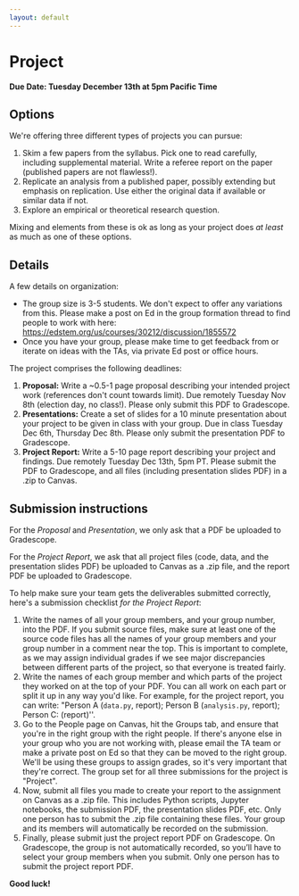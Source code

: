 ```yaml
---
layout: default
---
```

# Project

**Due Date: Tuesday December 13th at 5pm Pacific Time**

## Options

We're offering three different types of projects you can pursue:

1. Skim a few papers from the syllabus. Pick one to read carefully, including supplemental material. Write a referee report on the paper 
   (published papers are not flawless!).
2. Replicate an analysis from a published paper, possibly extending but emphasis on replication. Use either the original data if available
   or similar data if not.
3. Explore an empirical or theoretical research question.

Mixing and elements from these is ok as long as your project does _at least_ as much as one of these options.
   
## Details

A few details on organization:
- The group size is 3-5 students. We don't expect to offer any variations from this. Please make a post on Ed in the group formation thread 
  to find people to work with here: https://edstem.org/us/courses/30212/discussion/1855572
- Once you have your group, please make time to get feedback from or iterate on ideas with the TAs, via private Ed post or office hours.

The project comprises the following deadlines:
1. **Proposal:** Write a ~0.5-1 page proposal describing your intended project work (references don't count towards limit). Due remotely Tuesday Nov 8th (election day, no class!). Please only submit this PDF to Gradescope.
2. **Presentations:** Create a set of slides for a 10 minute presentation about your project to be given in class with your group. Due in class Tuesday Dec 6th, Thursday Dec 8th. Please only submit the presentation PDF to Gradescope.
3. **Project Report:** Write a 5-10 page report describing your project and findings. Due remotely Tuesday Dec 13th, 5pm PT. Please submit the PDF to Gradescope, and all files (including presentation slides PDF) in a .zip to Canvas.

## Submission instructions

For the *Proposal* and *Presentation*, we only ask that a PDF be uploaded to Gradescope.

For the *Project Report*, we ask that all project files (code, data, and the presentation slides PDF) be uploaded to Canvas as a .zip file, and the report PDF be uploaded to Gradescope.

To help make sure your team gets the deliverables submitted correctly, here's a submission checklist *for the Project Report*:

1. Write the names of all your group members, and your group number, into the PDF. If you submit source files, make sure at least one of the source code files has all the names of your group members and your group number in a comment near the top. This is important to complete, as we may assign individual grades if we see major discrepancies between different parts of the project, so that everyone is treated fairly.
2. Write the names of each group member and which parts of the project they worked on at the top of your PDF. You can all work on each part or split it up in any way you'd like. For example, for the project report, you can write: "Person A (`data.py`, report); Person B (`analysis.py`, report); Person C: (report)''.
3. Go to the People page on Canvas, hit the Groups tab, and ensure that you're in the right group with the right people. If there's anyone else in your group who you are not working with, please email the TA team or make a private post on Ed so that they can be moved to the right group. We'll be using these groups to assign grades, so it's very important that they're correct. The group set for all three submissions for the project is "Project".
4. Now, submit all files you made to create your report to the assignment on Canvas as a .zip file. This includes Python scripts, Jupyter notebooks, the submission PDF, the presentation slides PDF, etc. Only one person has to submit the .zip file containing these files. Your group and its members will automatically be recorded on the submission.
5. Finally, please submit just the project report PDF on Gradescope. On Gradescope, the group is not automatically recorded, so you’ll have to select your group members when you submit. Only one person has to submit the project report PDF.


**Good luck!**
